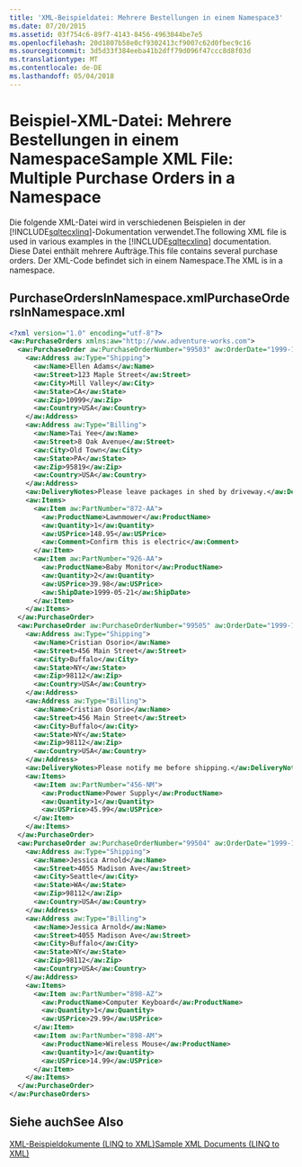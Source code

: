 ```yaml
---
title: 'XML-Beispieldatei: Mehrere Bestellungen in einem Namespace3'
ms.date: 07/20/2015
ms.assetid: 03f754c6-89f7-4143-8456-4963044be7e5
ms.openlocfilehash: 20d1807b58e0cf9302413cf9007c62d0fbec9c16
ms.sourcegitcommit: 3d5d33f384eeba41b2dff79d096f47ccc8d8f03d
ms.translationtype: MT
ms.contentlocale: de-DE
ms.lasthandoff: 05/04/2018
---
```

# <a name="sample-xml-file-multiple-purchase-orders-in-a-namespace"></a><span data-ttu-id="55fbc-102">Beispiel-XML-Datei: Mehrere Bestellungen in einem Namespace</span><span class="sxs-lookup"><span data-stu-id="55fbc-102">Sample XML File: Multiple Purchase Orders in a Namespace</span></span>
<span data-ttu-id="55fbc-103">Die folgende XML-Datei wird in verschiedenen Beispielen in der [!INCLUDE[sqltecxlinq](~/includes/sqltecxlinq-md.md)]-Dokumentation verwendet.</span><span class="sxs-lookup"><span data-stu-id="55fbc-103">The following XML file is used in various examples in the [!INCLUDE[sqltecxlinq](~/includes/sqltecxlinq-md.md)] documentation.</span></span> <span data-ttu-id="55fbc-104">Diese Datei enthält mehrere Aufträge.</span><span class="sxs-lookup"><span data-stu-id="55fbc-104">This file contains several purchase orders.</span></span> <span data-ttu-id="55fbc-105">Der XML-Code befindet sich in einem Namespace.</span><span class="sxs-lookup"><span data-stu-id="55fbc-105">The XML is in a namespace.</span></span>  
  
## <a name="purchaseordersinnamespacexml"></a><span data-ttu-id="55fbc-106">PurchaseOrdersInNamespace.xml</span><span class="sxs-lookup"><span data-stu-id="55fbc-106">PurchaseOrdersInNamespace.xml</span></span>  
  
```xml  
<?xml version="1.0" encoding="utf-8"?>  
<aw:PurchaseOrders xmlns:aw="http://www.adventure-works.com">  
  <aw:PurchaseOrder aw:PurchaseOrderNumber="99503" aw:OrderDate="1999-10-20">  
    <aw:Address aw:Type="Shipping">  
      <aw:Name>Ellen Adams</aw:Name>  
      <aw:Street>123 Maple Street</aw:Street>  
      <aw:City>Mill Valley</aw:City>  
      <aw:State>CA</aw:State>  
      <aw:Zip>10999</aw:Zip>  
      <aw:Country>USA</aw:Country>  
    </aw:Address>  
    <aw:Address aw:Type="Billing">  
      <aw:Name>Tai Yee</aw:Name>  
      <aw:Street>8 Oak Avenue</aw:Street>  
      <aw:City>Old Town</aw:City>  
      <aw:State>PA</aw:State>  
      <aw:Zip>95819</aw:Zip>  
      <aw:Country>USA</aw:Country>  
    </aw:Address>  
    <aw:DeliveryNotes>Please leave packages in shed by driveway.</aw:DeliveryNotes>  
    <aw:Items>  
      <aw:Item aw:PartNumber="872-AA">  
        <aw:ProductName>Lawnmower</aw:ProductName>  
        <aw:Quantity>1</aw:Quantity>  
        <aw:USPrice>148.95</aw:USPrice>  
        <aw:Comment>Confirm this is electric</aw:Comment>  
      </aw:Item>  
      <aw:Item aw:PartNumber="926-AA">  
        <aw:ProductName>Baby Monitor</aw:ProductName>  
        <aw:Quantity>2</aw:Quantity>  
        <aw:USPrice>39.98</aw:USPrice>  
        <aw:ShipDate>1999-05-21</aw:ShipDate>  
      </aw:Item>  
    </aw:Items>  
  </aw:PurchaseOrder>  
  <aw:PurchaseOrder aw:PurchaseOrderNumber="99505" aw:OrderDate="1999-10-22">  
    <aw:Address aw:Type="Shipping">  
      <aw:Name>Cristian Osorio</aw:Name>  
      <aw:Street>456 Main Street</aw:Street>  
      <aw:City>Buffalo</aw:City>  
      <aw:State>NY</aw:State>  
      <aw:Zip>98112</aw:Zip>  
      <aw:Country>USA</aw:Country>  
    </aw:Address>  
    <aw:Address aw:Type="Billing">  
      <aw:Name>Cristian Osorio</aw:Name>  
      <aw:Street>456 Main Street</aw:Street>  
      <aw:City>Buffalo</aw:City>  
      <aw:State>NY</aw:State>  
      <aw:Zip>98112</aw:Zip>  
      <aw:Country>USA</aw:Country>  
    </aw:Address>  
    <aw:DeliveryNotes>Please notify me before shipping.</aw:DeliveryNotes>  
    <aw:Items>  
      <aw:Item aw:PartNumber="456-NM">  
        <aw:ProductName>Power Supply</aw:ProductName>  
        <aw:Quantity>1</aw:Quantity>  
        <aw:USPrice>45.99</aw:USPrice>  
      </aw:Item>  
    </aw:Items>  
  </aw:PurchaseOrder>  
  <aw:PurchaseOrder aw:PurchaseOrderNumber="99504" aw:OrderDate="1999-10-22">  
    <aw:Address aw:Type="Shipping">  
      <aw:Name>Jessica Arnold</aw:Name>  
      <aw:Street>4055 Madison Ave</aw:Street>  
      <aw:City>Seattle</aw:City>  
      <aw:State>WA</aw:State>  
      <aw:Zip>98112</aw:Zip>  
      <aw:Country>USA</aw:Country>  
    </aw:Address>  
    <aw:Address aw:Type="Billing">  
      <aw:Name>Jessica Arnold</aw:Name>  
      <aw:Street>4055 Madison Ave</aw:Street>  
      <aw:City>Buffalo</aw:City>  
      <aw:State>NY</aw:State>  
      <aw:Zip>98112</aw:Zip>  
      <aw:Country>USA</aw:Country>  
    </aw:Address>  
    <aw:Items>  
      <aw:Item aw:PartNumber="898-AZ">  
        <aw:ProductName>Computer Keyboard</aw:ProductName>  
        <aw:Quantity>1</aw:Quantity>  
        <aw:USPrice>29.99</aw:USPrice>  
      </aw:Item>  
      <aw:Item aw:PartNumber="898-AM">  
        <aw:ProductName>Wireless Mouse</aw:ProductName>  
        <aw:Quantity>1</aw:Quantity>  
        <aw:USPrice>14.99</aw:USPrice>  
      </aw:Item>  
    </aw:Items>  
  </aw:PurchaseOrder>  
</aw:PurchaseOrders>  
```  
  
## <a name="see-also"></a><span data-ttu-id="55fbc-107">Siehe auch</span><span class="sxs-lookup"><span data-stu-id="55fbc-107">See Also</span></span>  
 [<span data-ttu-id="55fbc-108">XML-Beispieldokumente (LINQ to XML)</span><span class="sxs-lookup"><span data-stu-id="55fbc-108">Sample XML Documents (LINQ to XML)</span></span>](../../../../visual-basic/programming-guide/concepts/linq/sample-xml-documents-linq-to-xml.md)
